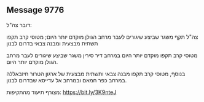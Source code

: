 ## Message 9776

דובר צה"ל:

צה"ל תקף משגר שביצע שיגורים לעבר מרחב הגולן מוקדם יותר היום; מטוסי קרב תקפו תשתית מבצעית ומבנה צבאי בדרום לבנון

מטוסי קרב תקפו מוקדם יותר היום במרחב דיר סירין משגר שביצע שיגורים לעבר מרחב הגולן מוקדם יותר היום.

בנוסף, מטוסי קרב תקפו מבנה צבאי ותשתית מבצעית של ארגון הטרור חיזבאללה במרחב כפר חמאם ובמרחב אל עדייסא שבדרום לבנון.

מצורף תיעוד מהתקיפות: https://bit.ly/3K9nteJ

